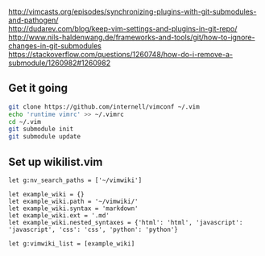 
http://vimcasts.org/episodes/synchronizing-plugins-with-git-submodules-and-pathogen/  
http://dudarev.com/blog/keep-vim-settings-and-plugins-in-git-repo/  
http://www.nils-haldenwang.de/frameworks-and-tools/git/how-to-ignore-changes-in-git-submodules
https://stackoverflow.com/questions/1260748/how-do-i-remove-a-submodule/1260982#1260982

## Get it going

```bash
git clone https://github.com/internell/vimconf ~/.vim
echo 'runtime vimrc' >> ~/.vimrc
cd ~/.vim
git submodule init
git submodule update
```

## Set up wikilist.vim

```vim
let g:nv_search_paths = ['~/vimwiki']

let example_wiki = {}
let example_wiki.path = '~/vimwiki/'
let example_wiki.syntax = 'markdown'
let example_wiki.ext = '.md'
let example_wiki.nested_syntaxes = {'html': 'html', 'javascript': 'javascript', 'css': 'css', 'python': 'python'}

let g:vimwiki_list = [example_wiki]
```
